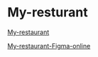 # My-resturant

[My-restaurant](./rest1.png)

[My-restaurant-Figma-online](https://www.figma.com/file/sHR0gWXmTaLtvgo4mlEEPi/Foody?node-id=0%3A1&t=iJilkQmE2B6cwpoj-1)
